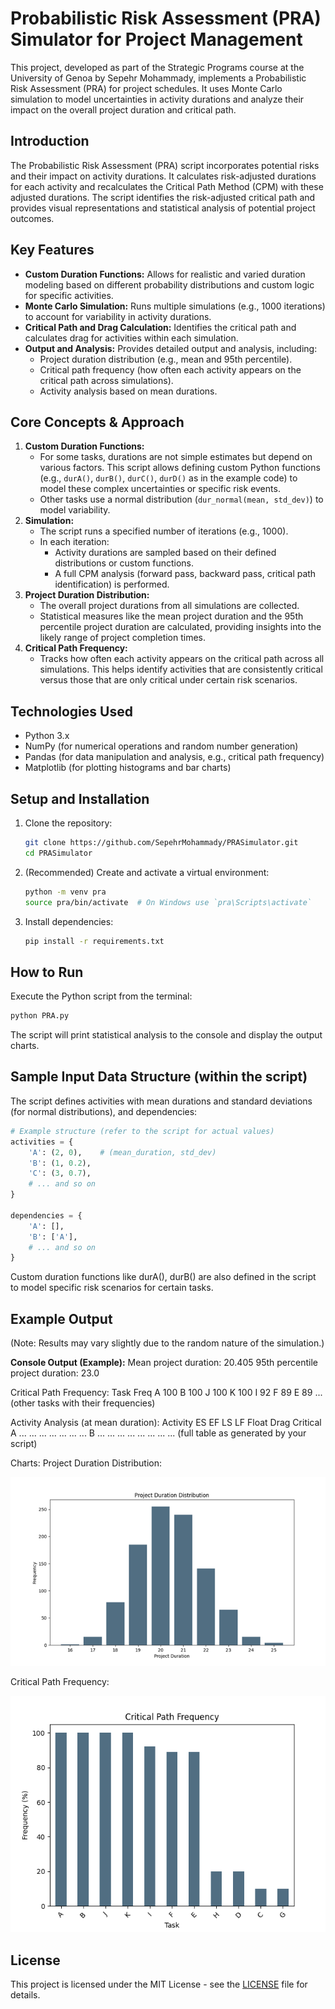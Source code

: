 # Probabilistic Risk Assessment (PRA) Simulator for Project Management

This project, developed as part of the Strategic Programs course at the University of Genoa by Sepehr Mohammady, implements a Probabilistic Risk Assessment (PRA) for project schedules. It uses Monte Carlo simulation to model uncertainties in activity durations and analyze their impact on the overall project duration and critical path.

## Introduction

The Probabilistic Risk Assessment (PRA) script incorporates potential risks and their impact on activity durations. It calculates risk-adjusted durations for each activity and recalculates the Critical Path Method (CPM) with these adjusted durations. The script identifies the risk-adjusted critical path and provides visual representations and statistical analysis of potential project outcomes.

## Key Features

*   **Custom Duration Functions:** Allows for realistic and varied duration modeling based on different probability distributions and custom logic for specific activities.
*   **Monte Carlo Simulation:** Runs multiple simulations (e.g., 1000 iterations) to account for variability in activity durations.
*   **Critical Path and Drag Calculation:** Identifies the critical path and calculates drag for activities within each simulation.
*   **Output and Analysis:** Provides detailed output and analysis, including:
    *   Project duration distribution (e.g., mean and 95th percentile).
    *   Critical path frequency (how often each activity appears on the critical path across simulations).
    *   Activity analysis based on mean durations.

## Core Concepts & Approach

1.  **Custom Duration Functions:**
    *   For some tasks, durations are not simple estimates but depend on various factors. This script allows defining custom Python functions (e.g., `durA()`, `durB()`, `durC()`, `durD()` as in the example code) to model these complex uncertainties or specific risk events.
    *   Other tasks use a normal distribution (`dur_normal(mean, std_dev)`) to model variability.
2.  **Simulation:**
    *   The script runs a specified number of iterations (e.g., 1000).
    *   In each iteration:
        *   Activity durations are sampled based on their defined distributions or custom functions.
        *   A full CPM analysis (forward pass, backward pass, critical path identification) is performed.
3.  **Project Duration Distribution:**
    *   The overall project durations from all simulations are collected.
    *   Statistical measures like the mean project duration and the 95th percentile project duration are calculated, providing insights into the likely range of project completion times.
4.  **Critical Path Frequency:**
    *   Tracks how often each activity appears on the critical path across all simulations. This helps identify activities that are consistently critical versus those that are only critical under certain risk scenarios.

## Technologies Used

*   Python 3.x
*   NumPy (for numerical operations and random number generation)
*   Pandas (for data manipulation and analysis, e.g., critical path frequency)
*   Matplotlib (for plotting histograms and bar charts)

## Setup and Installation

1.  Clone the repository:
    ```bash
    git clone https://github.com/SepehrMohammady/PRASimulator.git
    cd PRASimulator
    ```
2.  (Recommended) Create and activate a virtual environment:
    ```bash
    python -m venv pra
    source pra/bin/activate  # On Windows use `pra\Scripts\activate`
    ```
3.  Install dependencies:
    ```bash
    pip install -r requirements.txt
    ```

## How to Run

Execute the Python script from the terminal:
```bash
python PRA.py
```
The script will print statistical analysis to the console and display the output charts.

## Sample Input Data Structure (within the script)

The script defines activities with mean durations and standard deviations (for normal distributions), and dependencies:
```python
# Example structure (refer to the script for actual values)
activities = {
    'A': (2, 0),    # (mean_duration, std_dev)
    'B': (1, 0.2),
    'C': (3, 0.7),
    # ... and so on
}

dependencies = {
    'A': [],
    'B': ['A'],
    # ... and so on
}
```
Custom duration functions like durA(), durB() are also defined in the script to model specific risk scenarios for certain tasks.

## Example Output

(Note: Results may vary slightly due to the random nature of the simulation.)

**Console Output (Example):**
Mean project duration: 20.405
95th percentile project duration: 23.0

Critical Path Frequency:
Task  Freq
A      100
B      100
J      100
K      100
I       92
F       89
E       89
... (other tasks with their frequencies)

Activity Analysis (at mean duration):
Activity    ES  EF  LS  LF  Float   Drag    Critical
A           ... ... ... ... ...     ...     ...
B           ... ... ... ... ...     ...     ...
... (full table as generated by your script)

Charts:
Project Duration Distribution:

![Histogram showing the distribution of total project durations from Monte Carlo simulations](pra-duration-distribution.png)

Critical Path Frequency:

![Bar chart showing the frequency percentage for each task appearing on the critical path](pra-critical-path-frequency.png)

## License

This project is licensed under the MIT License - see the [LICENSE](LICENSE) file for details.
